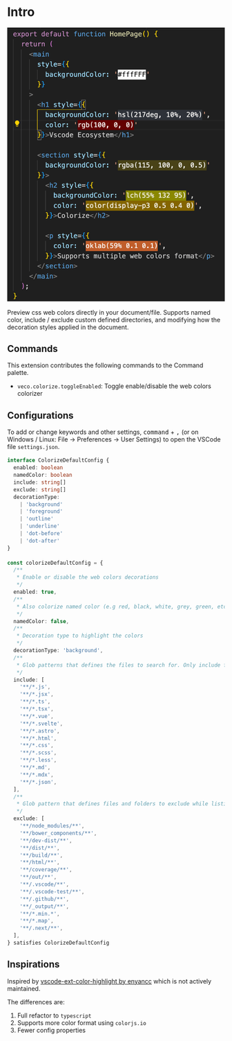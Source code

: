 # Intro

![](../../res/colorize.png)

Preview css web colors directly in your document/file. Supports named color, include / exclude custom defined directories, and modifying how the decoration styles applied in the document.

## Commands

This extension contributes the following commands to the Command palette.

- `veco.colorize.toggleEnabled`: Toggle enable/disable the web colors colorizer

## Configurations

To add or change keywords and other settings, <kbd>command</kbd> + <kbd>,</kbd> (or on Windows / Linux: File -> Preferences -> User Settings) to open the VSCode file `settings.json`.

```ts
interface ColorizeDefaultConfig {
  enabled: boolean
  namedColor: boolean
  include: string[]
  exclude: string[]
  decorationType:
    | 'background'
    | 'foreground'
    | 'outline'
    | 'underline'
    | 'dot-before'
    | 'dot-after'
}

const colorizeDefaultConfig = {
  /**
   * Enable or disable the web colors decorations
   */
  enabled: true,
  /**
   * Also colorize named color (e.g red, black, white, grey, green, etc.)
   */
  namedColor: false,
  /**
   * Decoration type to highlight the colors
   */
  decorationType: 'background',
  /**
   * Glob patterns that defines the files to search for. Only include files you need
   */
  include: [
    '**/*.js',
    '**/*.jsx',
    '**/*.ts',
    '**/*.tsx',
    '**/*.vue',
    '**/*.svelte',
    '**/*.astro',
    '**/*.html',
    '**/*.css',
    '**/*.scss',
    '**/*.less',
    '**/*.md',
    '**/*.mdx',
    '**/*.json',
  ],
  /**
   * Glob pattern that defines files and folders to exclude while listing annotations.
   */
  exclude: [
    '**/node_modules/**',
    '**/bower_components/**',
    '**/dev-dist/**',
    '**/dist/**',
    '**/build/**',
    '**/html/**',
    '**/coverage/**',
    '**/out/**',
    '**/.vscode/**',
    '**/.vscode-test/**',
    '**/.github/**',
    '**/_output/**',
    '**/*.min.*',
    '**/*.map',
    '**/.next/**',
  ],
} satisfies ColorizeDefaultConfig
```

## Inspirations

Inspired by [vscode-ext-color-highlight by enyancc](https://github.com/enyancc/vscode-ext-color-highlight) which is not actively maintained.

The differences are:

1. Full refactor to `typescript`
2. Supports more color format using `colorjs.io`
3. Fewer config properties
